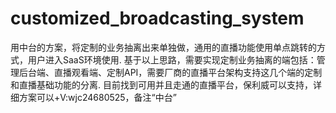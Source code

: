 # customized_broadcasting_system
用中台的方案，将定制的业务抽离出来单独做，通用的直播功能使用单点跳转的方式，用户进入SaaS环境使用. 基于以上思路，需要实现定制业务抽离的端包括：管理后台端、直播观看端、定制API，需要厂商的直播平台架构支持这几个端的定制和直播基础功能的分离. 目前找到可用并且走通的直播平台，保利威可以支持，详细方案可以+V:wjc24680525，备注“中台”
